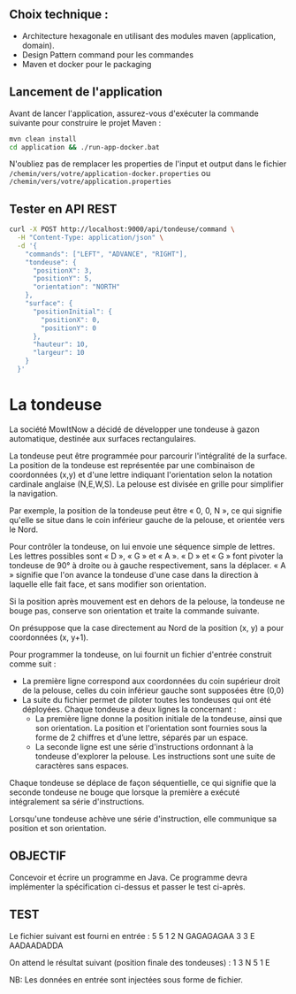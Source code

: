 ## Choix technique :
- Architecture hexagonale en utilisant des modules maven (application, domain).
- Design Pattern command pour les commandes
- Maven et docker pour le packaging

## Lancement de l'application

Avant de lancer l'application, assurez-vous d'exécuter la commande suivante pour construire le projet Maven :

```bash
mvn clean install
cd application && ./run-app-docker.bat
```

N'oubliez pas de remplacer les properties de l'input et output dans le fichier `/chemin/vers/votre/application-docker.properties` ou `/chemin/vers/votre/application.properties`

## Tester en API REST

```bash
curl -X POST http://localhost:9000/api/tondeuse/command \
  -H "Content-Type: application/json" \
  -d '{
    "commands": ["LEFT", "ADVANCE", "RIGHT"],
    "tondeuse": {
      "positionX": 3,
      "positionY": 5,
      "orientation": "NORTH"
    },
    "surface": {
      "positionInitial": {
        "positionX": 0,
        "positionY": 0
      },
      "hauteur": 10,
      "largeur": 10
    }
  }'

```
# La tondeuse

La société MowItNow a décidé de développer une tondeuse à gazon automatique, destinée aux surfaces rectangulaires.

La tondeuse peut être programmée pour parcourir l'intégralité de la surface. La position de la tondeuse est représentée par une combinaison de coordonnées (x,y) et d'une lettre indiquant l'orientation selon la notation cardinale anglaise (N,E,W,S). La pelouse est divisée en grille pour simplifier la navigation.

Par exemple, la position de la tondeuse peut être « 0, 0, N », ce qui signifie qu'elle se situe dans le coin inférieur gauche de la pelouse, et orientée vers le Nord.

Pour contrôler la tondeuse, on lui envoie une séquence simple de lettres. Les lettres possibles sont « D », « G » et « A ». « D » et « G » font pivoter la tondeuse de 90° à droite ou à gauche respectivement, sans la déplacer. « A » signifie que l'on avance la tondeuse d'une case dans la direction à laquelle elle fait face, et sans modifier son orientation.

Si la position après mouvement est en dehors de la pelouse, la tondeuse ne bouge pas, conserve son orientation et traite la commande suivante.

On présuppose que la case directement au Nord de la position (x, y) a pour coordonnées (x, y+1).

Pour programmer la tondeuse, on lui fournit un fichier d'entrée construit comme suit :
- La première ligne correspond aux coordonnées du coin supérieur droit de la pelouse, celles du coin inférieur gauche sont supposées être (0,0)
- La suite du fichier permet de piloter toutes les tondeuses qui ont été déployées. Chaque tondeuse a deux lignes la concernant :
    - La première ligne donne la position initiale de la tondeuse, ainsi que son orientation. La position et l'orientation sont fournies sous la forme de 2 chiffres et d’une lettre, séparés par un espace.
    - La seconde ligne est une série d'instructions ordonnant à la tondeuse d'explorer la pelouse. Les instructions sont une suite de caractères sans espaces.

Chaque tondeuse se déplace de façon séquentielle, ce qui signifie que la seconde tondeuse ne bouge que lorsque la première a exécuté intégralement sa série d'instructions.

Lorsqu'une tondeuse achève une série d'instruction, elle communique sa position et son orientation.

## OBJECTIF
Concevoir et écrire un programme en Java. Ce programme devra implémenter la spécification ci-dessus et passer le test ci-après.

## TEST
Le fichier suivant est fourni en entrée : 5 5 1 2 N GAGAGAGAA 3 3 E AADAADADDA

On attend le résultat suivant (position finale des tondeuses) : 1 3 N 5 1 E

NB: Les données en entrée sont injectées sous forme de fichier.

